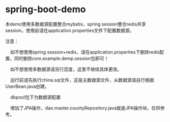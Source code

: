 # spring-boot-demo
本demo使用多数据源配置整合mybatis，spring session整合redis共享session，使用前请在application.properties文件下配置数据源。



注意：

     如不想使用spring session+redis，请在application.properties下删除redis配置，同时删除com.example.demp.session包即可！
     
     如不想使用多数据源请另行百度，这里不继续具体更改。
     
     运行前请先执行china.sql文件，这是主数据源文件，从数据源请自行根据UserBean.java创建。
     
     dbpool包下为数据源配置
     
     增加了JPA操作，dao.master.countyRepository.java就是JPA操作块，仅供参考。
